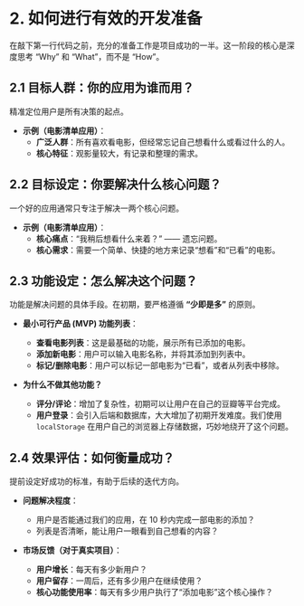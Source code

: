 # 2. 如何进行有效的开发准备

在敲下第一行代码之前，充分的准备工作是项目成功的一半。这一阶段的核心是深度思考 “Why” 和 “What”，而不是 “How”。

## 2.1 目标人群：你的应用为谁而用？

精准定位用户是所有决策的起点。

*   **示例（电影清单应用）**：
    *   **广泛人群**：所有喜欢看电影，但经常忘记自己想看什么或看过什么的人。
    *   **核心特征**：观影量较大，有记录和整理的需求。

## 2.2 目标设定：你要解决什么核心问题？

一个好的应用通常只专注于解决一两个核心问题。

*   **示例（电影清单应用）**：
    *   **核心痛点**：“我稍后想看什么来着？” —— 遗忘问题。
    *   **核心需求**：需要一个简单、快捷的地方来记录“想看”和“已看”的电影。

## 2.3 功能设定：怎么解决这个问题？

功能是解决问题的具体手段。在初期，要严格遵循 **“少即是多”** 的原则。

*   **最小可行产品 (MVP) 功能列表**：
    *   **查看电影列表**：这是最基础的功能，展示所有已添加的电影。
    *   **添加新电影**：用户可以输入电影名称，并将其添加到列表中。
    *   **标记/删除电影**：用户可以标记一部电影为“已看”，或者从列表中移除。

*   **为什么不做其他功能？**
    *   **评分/评论**：增加了复杂性，初期可以让用户在自己的豆瓣等平台完成。
    *   **用户登录**：会引入后端和数据库，大大增加了初期开发难度。我们使用 `localStorage` 在用户自己的浏览器上存储数据，巧妙地绕开了这个问题。

## 2.4 效果评估：如何衡量成功？

提前设定好成功的标准，有助于后续的迭代方向。

*   **问题解决程度**：
    *   用户是否能通过我们的应用，在 10 秒内完成一部电影的添加？
    *   列表是否清晰，能让用户一眼看到自己想看的内容？

*   **市场反馈（对于真实项目）**：
    *   **用户增长**：每天有多少新用户？
    *   **用户留存**：一周后，还有多少用户在继续使用？
    *   **核心功能使用率**：每天有多少用户执行了“添加电影”这个核心操作？